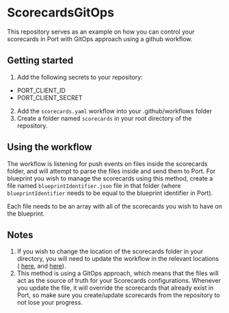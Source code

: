 # ScorecardsGitOps
This repository serves as an example on how you can control your scorecards in Port with GitOps approach using a github workflow.

## Getting started
1. Add the following secrets to your repository:
* PORT_CLIENT_ID
* PORT_CLIENT_SECRET

2. Add the `scorecards.yaml` workflow into your .github/workflows folder
3. Create a folder named `scorecards` in your root directory of the repository.

## Using the workflow
The workflow is listening for push events on files inside the scorecards folder, and will attempt to parse the files inside and send them to Port.
For blueprint you wish to manage the scorecards using this method, create a file named `blueprintIdentifier.json` file in that folder (where `blueprintIdentifier` needs to be equal to the blueprint identifier in Port).

Each file needs to be an array with all of the scorecards you wish to have on the blueprint.

## Notes
1. If you wish to change the location of the scorecards folder in your directory, you will need to update the workflow in the relevant locations ( [here](https://github.com/port-labs/ScorecardsGitOps/blob/3dacc04fad03024b91e1702d24e6a5b9fff41b4d/scorecards.yaml#L6), and [here](https://github.com/port-labs/ScorecardsGitOps/blob/3dacc04fad03024b91e1702d24e6a5b9fff41b4d/scorecards.yaml#L32)).
2. This method is using a GitOps approach, which means that the files will act as the source of truth for your Scorecards configurations. Whenever you update the file, it will override the scorecards that already exist in Port, so make sure you create/update scorecards from the repository to not lose your progress.
